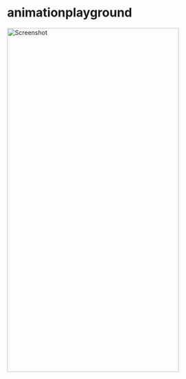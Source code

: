 # animationplayground

<img src="https://github.com/JGSangara/animationplayground/blob/master/Screenshot_1679106040.png" alt="Screenshot" width="400" height="800">
